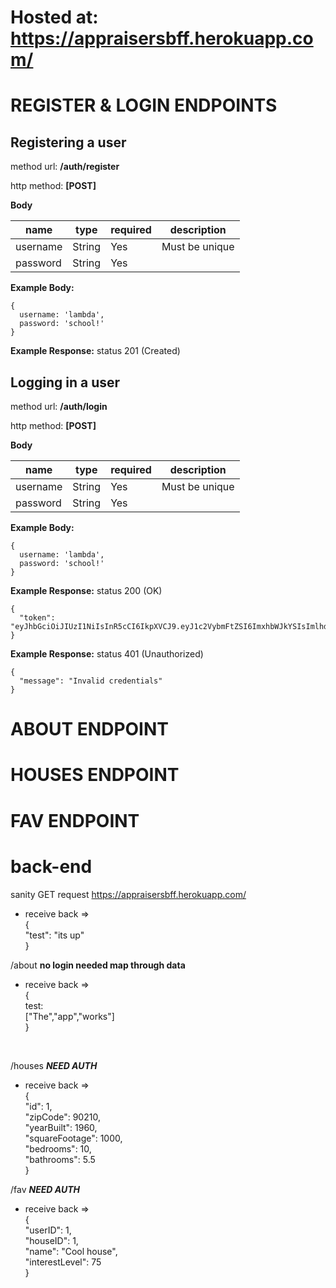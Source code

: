 # Hosted at: https://appraisersbff.herokuapp.com/

# REGISTER & LOGIN ENDPOINTS

## Registering a user
method url: **/auth/register**

http method: **[POST]**

**Body**

| name     | type   | required | description                       | 
| -------- | ------ | -------- | --------------------------------- |
| username | String | Yes      | Must be unique                    |
| password | String | Yes      |                                   |

**Example Body:**
```
{
  username: 'lambda',
  password: 'school!'
}
```

**Example Response:** status 201 (Created)

## Logging in a user
method url: **/auth/login**

http method: **[POST]**

**Body**

| name     | type   | required | description                       | 
| -------- | ------ | -------- | --------------------------------- |
| username | String | Yes      | Must be unique                    |
| password | String | Yes      |                                   |

**Example Body:**
```
{
  username: 'lambda',
  password: 'school!'
}
```

**Example Response:** status 200 (OK)
```
{
  "token": "eyJhbGciOiJIUzI1NiIsInR5cCI6IkpXVCJ9.eyJ1c2VybmFtZSI6ImxhbWJkYSIsImlhdCI6MTU2OTM3Mzg5OSwiZXhwIjoxNTY5NDYwMjk5fQ.QWqe4i1fZJmHikIP07avAjTzRc3QhefnFkbcFp6ZM90" 
}
```
**Example Response:** status 401 (Unauthorized)
```
{
  "message": "Invalid credentials"
}
```
# ABOUT ENDPOINT
# HOUSES ENDPOINT
# FAV ENDPOINT

# back-end
  
sanity GET request
https://appraisersbff.herokuapp.com/
  - receive back =><br/>
    {<br/>
     "test": "its up"<br/>
    }<br/>
    

/about **no login needed map through data** <br/>
  - receive back =><br/>
   { <br/>
   test:  <br/>
      ["The","app","works"] <br/>
      } <br/>
   <br/>

/houses ***NEED AUTH*** <br/>
  - receive back =><br/>
    {<br/>
    "id": 1,<br/>
    "zipCode": 90210,<br/>
    "yearBuilt": 1960,<br/>
    "squareFootage": 1000,<br/>
    "bedrooms": 10,<br/>
    "bathrooms": 5.5<br/>
  }<br/>

/fav ***NEED AUTH***<br/>
  - receive back =><br/>
    {<br/>
    "userID": 1,<br/>
    "houseID": 1,<br/>
    "name": "Cool house",<br/>
    "interestLevel": 75<br/>
  }<br/>

